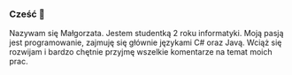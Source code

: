 ### Cześć 👋
Nazywam się Małgorzata. Jestem studentką 2 roku informatyki. Moją pasją jest programowanie, zajmuję się głównie językami C# oraz Javą.
Wciąż się rozwijam i bardzo chętnie przyjmę wszelkie komentarze na temat moich prac.
